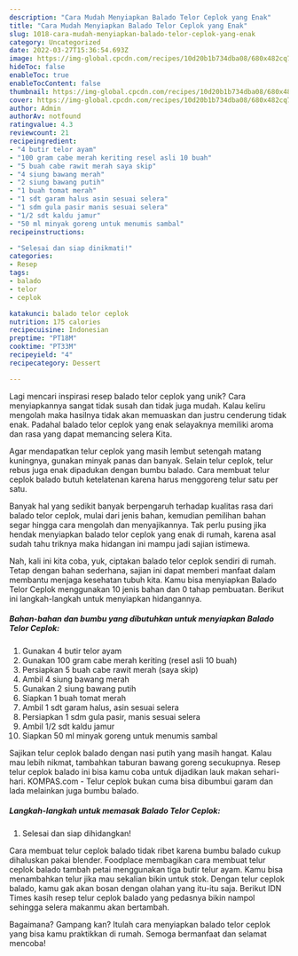 ```yaml
---
description: "Cara Mudah Menyiapkan Balado Telor Ceplok yang Enak"
title: "Cara Mudah Menyiapkan Balado Telor Ceplok yang Enak"
slug: 1018-cara-mudah-menyiapkan-balado-telor-ceplok-yang-enak
category: Uncategorized
date: 2022-03-27T15:36:54.693Z
image: https://img-global.cpcdn.com/recipes/10d20b1b734dba08/680x482cq70/balado-telor-ceplok-foto-resep-utama.jpg
hideToc: false
enableToc: true
enableTocContent: false
thumbnail: https://img-global.cpcdn.com/recipes/10d20b1b734dba08/680x482cq70/balado-telor-ceplok-foto-resep-utama.jpg
cover: https://img-global.cpcdn.com/recipes/10d20b1b734dba08/680x482cq70/balado-telor-ceplok-foto-resep-utama.jpg
author: Admin
authorAv: notfound
ratingvalue: 4.3
reviewcount: 21
recipeingredient:
- "4 butir telor ayam"
- "100 gram cabe merah keriting resel asli 10 buah"
- "5 buah cabe rawit merah saya skip"
- "4 siung bawang merah"
- "2 siung bawang putih"
- "1 buah tomat merah"
- "1 sdt garam halus asin sesuai selera"
- "1 sdm gula pasir manis sesuai selera"
- "1/2 sdt kaldu jamur"
- "50 ml minyak goreng untuk menumis sambal"
recipeinstructions:

- "Selesai dan siap dinikmati!"
categories:
- Resep
tags:
- balado
- telor
- ceplok

katakunci: balado telor ceplok 
nutrition: 175 calories
recipecuisine: Indonesian
preptime: "PT18M"
cooktime: "PT33M"
recipeyield: "4"
recipecategory: Dessert

---
```





Lagi mencari inspirasi resep balado telor ceplok yang unik? Cara menyiapkannya sangat tidak susah dan tidak juga mudah. Kalau keliru mengolah maka hasilnya tidak akan memuaskan dan justru cenderung tidak enak. Padahal balado telor ceplok yang enak selayaknya memiliki aroma dan rasa yang dapat memancing selera Kita.





Agar mendapatkan telur ceplok yang masih lembut setengah matang kuningnya, gunakan minyak panas dan banyak. Selain telur ceplok, telur rebus juga enak dipadukan dengan bumbu balado. Cara membuat telur ceplok balado butuh ketelatenan karena harus menggoreng telur satu per satu.

Banyak hal yang sedikit banyak berpengaruh terhadap kualitas rasa dari balado telor ceplok, mulai dari jenis bahan, kemudian pemilihan bahan segar hingga cara mengolah dan menyajikannya. Tak perlu pusing jika hendak menyiapkan balado telor ceplok yang enak di rumah, karena asal sudah tahu triknya maka hidangan ini mampu jadi sajian istimewa.






Nah, kali ini kita coba, yuk, ciptakan balado telor ceplok sendiri di rumah. Tetap dengan bahan sederhana, sajian ini dapat memberi manfaat dalam membantu menjaga kesehatan tubuh kita. Kamu bisa menyiapkan Balado Telor Ceplok menggunakan 10 jenis bahan dan 0 tahap pembuatan. Berikut ini langkah-langkah untuk menyiapkan hidangannya.

<!--inarticleads1-->

##### Bahan-bahan dan bumbu yang dibutuhkan untuk menyiapkan Balado Telor Ceplok:

1. Gunakan 4 butir telor ayam
1. Gunakan 100 gram cabe merah keriting (resel asli 10 buah)
1. Persiapkan 5 buah cabe rawit merah (saya skip)
1. Ambil 4 siung bawang merah
1. Gunakan 2 siung bawang putih
1. Siapkan 1 buah tomat merah
1. Ambil 1 sdt garam halus, asin sesuai selera
1. Persiapkan 1 sdm gula pasir, manis sesuai selera
1. Ambil 1/2 sdt kaldu jamur
1. Siapkan 50 ml minyak goreng untuk menumis sambal


Sajikan telur ceplok balado dengan nasi putih yang masih hangat. Kalau mau lebih nikmat, tambahkan taburan bawang goreng secukupnya. Resep telur ceplok balado ini bisa kamu coba untuk dijadikan lauk makan sehari-hari. KOMPAS.com - Telur ceplok bukan cuma bisa dibumbui garam dan lada melainkan juga bumbu balado. 

<!--inarticleads2-->

##### Langkah-langkah untuk memasak Balado Telor Ceplok:


1. Selesai dan siap dihidangkan!

Cara membuat telur ceplok balado tidak ribet karena bumbu balado cukup dihaluskan pakai blender. Foodplace membagikan cara membuat telur ceplok balado tambah petai menggunakan tiga butir telur ayam. Kamu bisa menambahkan telur jika mau sekalian bikin untuk stok. Dengan telur ceplok balado, kamu gak akan bosan dengan olahan yang itu-itu saja. Berikut IDN Times kasih resep telur ceplok balado yang pedasnya bikin nampol sehingga selera makanmu akan bertambah. 

Bagaimana? Gampang kan? Itulah cara menyiapkan balado telor ceplok yang bisa kamu praktikkan di rumah. Semoga bermanfaat dan selamat mencoba!
